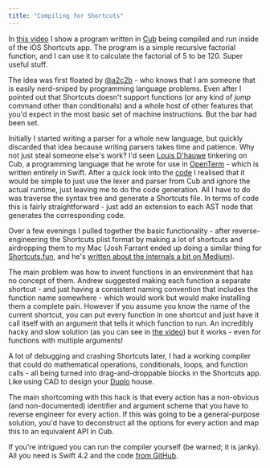 ```yaml
---
title: "Compiling for Shortcuts"
---
```


In [this video](https://youtu.be/Xe-8Vp0e9qE) I show a program written in [Cub](https://github.com/louisdh/cub) being compiled and run inside of the iOS Shortcuts app. The program is a simple recursive factorial function, and I can use it to calculate the factorial of 5 to be 120. Super useful stuff.

The idea was first floated by [@a2c2b](https://twitter.com/a2c2b) - who knows that I am someone that is easily nerd-sniped by programming language problems. Even after I pointed out that Shortcuts doesn't support functions (or any kind of _jump_ command other than conditionals) and a whole host of other features that you'd expect in the most basic set of machine instructions. But the bar had been set.

Initially I started writing a parser for a whole new language, but quickly discarded that idea because writing parsers takes time and patience. Why not just steal someone else's work? I'd seen [Louis D'hauwe](https://twitter.com/louisdhauwe) tinkering on Cub, a programming language that he wrote for use in [OpenTerm](https://github.com/louisdh/openterm) - which is written entirely in Swift. After a quick look into the [code](https://github.com/louisdh/cub) I realised that it would be simple to just use the lexer and parser from Cub and ignore the actual runtime, just leaving me to do the code generation. All I have to do was traverse the syntax tree and generate a Shortcuts file. In terms of code this is fairly straightforward - just add an extension to each AST node that generates the corresponding code.

Over a few evenings I pulled together the basic functionality - after reverse-engineering the Shortcuts plist format by making a lot of shortcuts and airdropping them to my Mac (Josh Farrant ended up doing a similar thing for [Shortcuts.fun](https://shortcuts.fun), and he's [written about the internals a bit on Medium](https://medium.com/shortcutsjs/creating-ios-12-shortcuts-with-javascript-and-shortcuts-js-942420ca9904)).

The main problem was how to invent functions in an environment that has no concept of them. Andrew suggested making each function a separate shortcut - and just having a consistent naming convention that includes the function name somewhere - which would work but would make installing them a complete pain. However if you assume you know the name of the current shortcut, you can put every function in one shortcut and just have it call itself with an argument that tells it which function to run. An incredibly hacky and slow solution (as you can see in [the video](https://youtu.be/Xe-8Vp0e9qE)) but it works - even for functions with multiple arguments!

A lot of debugging and crashing Shortcuts later, I had a working compiler that could do mathematical operations, conditionals, loops, and function calls - all being turned into drag-and-droppable blocks in the Shortcuts app. Like using CAD to design your [Duplo](https://en.m.wikipedia.org/wiki/Lego_Duplo) house.

The main shortcoming with this hack is that every action has a non-obvious (and non-documented) identifier and argument scheme that you have to reverse engineer for every action. If this was going to be a general-purpose solution, you'd have to deconstruct all the options for every action and map this to an equivalent API in Cub.

If you're intrigued you can run the compiler yourself (be warned; it is janky). All you need is Swift 4.2 and the code [from GitHub](https://github.com/willhbr/cub-shortcuts).
